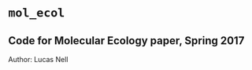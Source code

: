`mol_ecol`
==========

Code for Molecular Ecology paper, Spring 2017
-----------


Author: Lucas Nell

